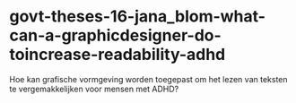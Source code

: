 # govt-theses-16-jana_blom-what-can-a-graphicdesigner-do-toincrease-readability-adhd
Hoe kan grafische vormgeving worden toegepast om het lezen van teksten te vergemakkelijken voor mensen met ADHD?
